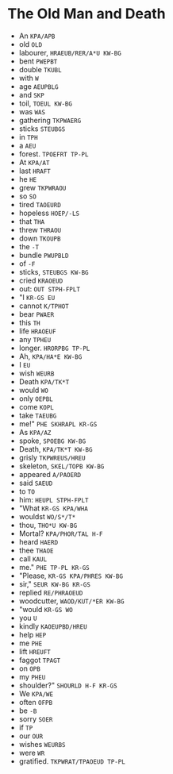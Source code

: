# The Old Man and Death

* An `KPA/APB`
* old `OLD`
* labourer, `HRAEUB/RER/A*U KW-BG`
* bent `PWEPBT`
* double `TKUBL`
* with `W`
* age `AEUPBLG`
* and `SKP`
* toil, `TOEUL KW-BG`
* was `WAS`
* gathering `TKPWAERG`
* sticks `STEUBGS`
* in `TPH`
* a `AEU`
* forest. `TPOEFRT TP-PL`
* At `KPA/AT`
* last `HRAFT`
* he `HE`
* grew `TKPWRAOU`
* so `SO`
* tired `TAOEURD`
* hopeless `HOEP/-LS`
* that `THA`
* threw `THRAOU`
* down `TKOUPB`
* the `-T`
* bundle `PWUPBLD`
* of `-F`
* sticks, `STEUBGS KW-BG`
* cried `KRAOEUD`
* out: `OUT STPH-FPLT`
* "I `KR-GS EU`
* cannot `K/TPHOT`
* bear `PWAER`
* this `TH`
* life `HRAOEUF`
* any `TPHEU`
* longer. `HRORPBG TP-PL`
* Ah, `KPA/HA*E KW-BG`
* I `EU`
* wish `WEURB`
* Death `KPA/TK*T`
* would `WO`
* only `OEPBL`
* come `KOPL`
* take `TAEUBG`
* me!" `PHE SKHRAPL KR-GS`
* As `KPA/AZ`
* spoke, `SPOEBG KW-BG`
* Death, `KPA/TK*T KW-BG`
* grisly `TKPWREUS/HREU`
* skeleton, `SKEL/TOPB KW-BG`
* appeared `A/PAOERD`
* said `SAEUD`
* to `TO`
* him: `HEUPL STPH-FPLT`
* "What `KR-GS KPA/WHA`
* wouldst `WO/S*/T*`
* thou, `THO*U KW-BG`
* Mortal? `KPA/PHOR/TAL H-F`
* heard `HAERD`
* thee `THAOE`
* call `KAUL`
* me." `PHE TP-PL KR-GS`
* "Please, `KR-GS KPA/PHRES KW-BG`
* sir," `SEUR KW-BG KR-GS`
* replied `RE/PHRAOEUD`
* woodcutter, `WAOD/KUT/*ER KW-BG`
* "would `KR-GS WO`
* you `U`
* kindly `KAOEUPBD/HREU`
* help `HEP`
* me `PHE`
* lift `HREUFT`
* faggot `TPAGT`
* on `OPB`
* my `PHEU`
* shoulder?" `SHOURLD H-F KR-GS`
* We `KPA/WE`
* often `OFPB`
* be `-B`
* sorry `SOER`
* if `TP`
* our `OUR`
* wishes `WEURBS`
* were `WR`
* gratified. `TKPWRAT/TPAOEUD TP-PL`
